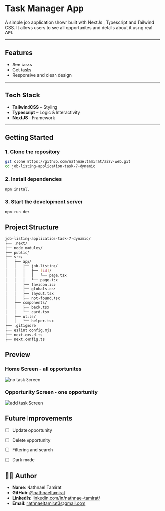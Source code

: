# Task Manager App

A simple job application showr built with NextJs , Typescript and Tailwind CSS. It allows users to see all opportunites and details about it using real API.

---

##  Features

- See tasks
- Get tasks
- Responsive and clean design

---

##  Tech Stack
- **TailwindCSS** – Styling
- **Typescript** – Logic & Interactivity
- **NextJS** - Framework



---

##  Getting Started

### 1. Clone the repository

```bash
git clone https://github.com/nathnaeltamirat/a2sv-web.git
cd job-listing-application-task-7-dynamic
```

### 2. Install dependencies
```bash
npm install
```

### 3. Start the development server
```bash
npm run dev
```
## Project Structure
```bash
job-listing-application-task-7-dynamic/
├── .next/
├── node_modules/
├── public/
├── src/
│   ├── app/
│   │   ├── job-listing/
│   │   │   ├── [id]/
│   │   │   │   └── page.tsx
│   │   │   └── page.tsx
│   │   ├── favicon.ico
│   │   ├── globals.css
│   │   ├── layout.tsx
│   │   ├── not-found.tsx
│   ├── components/
│   │   ├── back.tsx
│   │   └── card.tsx
│   ├── utils/
│   │   └── helper.tsx
├── .gitignore
├── eslint.config.mjs
├── next-env.d.ts
├── next.config.ts


```


## Preview

###  Home Screen - all opportunites
![no task Screen](/public/home.png)
###  Opportunity Screen - one opportunity
![add task Screen](/public/single.png)



## Future Improvements

- [ ] Update opportunity
- [ ] Delete opportunity
- [ ] Filtering and search  
- [ ] Dark mode  


## 👨‍💻 Author

- **Name**: Nathnael Tamirat  
- **GitHub**: [@nathnaeltamirat](https://github.com/yourusername)  
- **LinkedIn**: [linkedin.com/in/nathnael-tamirat/](https://www.linkedin.com/in/nathnael-tamirat/)  
- **Email**: nathnaeltamirat3@gmail.com
